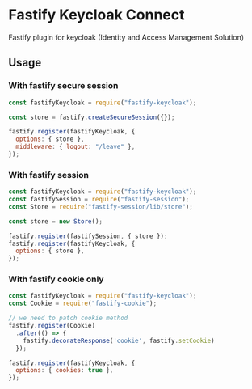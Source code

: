 # Fastify Keycloak Connect

Fastify plugin for keycloak (Identity and Access Management Solution)

## Usage

### With fastify secure session

```js
const fastifyKeycloak = require("fastify-keycloak");

const store = fastify.createSecureSession({});

fastify.register(fastifyKeycloak, {
  options: { store },
  middleware: { logout: "/leave" },
});
```

### With fastify session

```js
const fastifyKeycloak = require("fastify-keycloak");
const fastifySession = require("fastify-session");
const Store = require("fastify-session/lib/store");

const store = new Store();

fastify.register(fastifySession, { store });
fastify.register(fastifyKeycloak, {
  options: { store },
});
```

### With fastify cookie only

```js
const fastifyKeycloak = require("fastify-keycloak");
const Cookie = require("fastify-cookie");

// we need to patch cookie method
fastify.register(Cookie)
  .after(() => {
    fastify.decorateResponse('cookie', fastify.setCookie)
  });

fastify.register(fastifyKeycloak, {
  options: { cookies: true },
});
```
